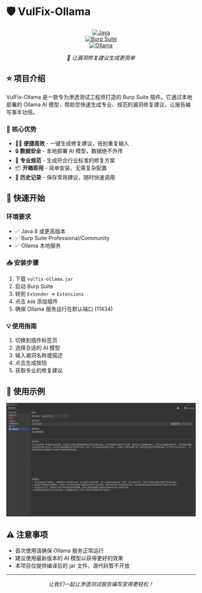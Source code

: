 # 🛡️ VulFix-Ollama  

<div align="center">  

[![Java](https://img.shields.io/badge/Java-8+-ED8B00?style=flat-square&logo=openjdk&logoColor=white)](https://www.java.com/)  
[![Burp Suite](https://img.shields.io/badge/BurpSuite-2023+-FF6633?style=flat-square&logo=burp&logoColor=white)](https://portswigger.net/burp)  
[![Ollama](https://img.shields.io/badge/Ollama-0.5.5-00ADD8?style=flat-square)](https://ollama.ai)  

_🤖 让漏洞修复建议生成更简单_  

</div>  

## ⭐️ 项目介绍  

VulFix-Ollama 是一款专为渗透测试工程师打造的 Burp Suite 插件。它通过本地部署的 Ollama AI 模型，帮助您快速生成专业、规范的漏洞修复建议，让报告编写事半功倍。  

### 🌟 核心优势  

- 🏃‍♂️ **便捷高效** - 一键生成修复建议，告别重复输入  
- 🔒 **数据安全** - 本地部署 AI 模型，数据绝不外传  
- 🎯 **专业规范** - 生成符合行业标准的修复方案  
- 📦 **开箱即用** - 简单安装，无需复杂配置  
- 💾 **历史记录** - 保存常用建议，随时快速调用  

## 🚀 快速开始  

### 环境要求  

- ✅ Java 8 或更高版本  
- ✅ Burp Suite Professional/Community  
- ✅ Ollama 本地服务  

### 📥 安装步骤  

1. 下载 `vulfix-ollama.jar`  
2. 启动 Burp Suite  
3. 转到 `Extender` → `Extensions`  
4. 点击 `Add` 添加插件  
5. 确保 Ollama 服务运行在默认端口 (11434)  

### 💡 使用指南  

1. 切换到插件标签页  
2. 选择合适的 AI 模型  
3. 输入漏洞名称或描述  
4. 点击生成按钮  
5. 获取专业的修复建议  

## 📝 使用示例  
<img src="screenshot.png" alt="VulFix-Ollama 界面预览" width="600"/>  

## ⚠️ 注意事项  

- 首次使用请确保 Ollama 服务正常运行  
- 建议使用最新版本的 AI 模型以获得更好的效果  
- 本项目仅提供编译后的 jar 文件，源代码暂不开放  

---  

<div align="center">  
<i>让我们一起让渗透测试报告编写变得更轻松！</i>  
</div>
